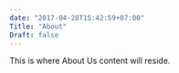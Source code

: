 ```yaml
---
date: "2017-04-28T15:42:59+07:00"
Title: "About"
Draft: false
---
```


This is where About Us content will reside.
